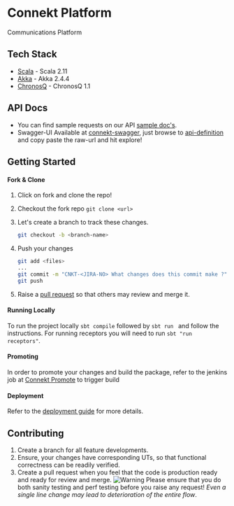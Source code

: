 Connekt Platform
========================

Communications Platform

Tech Stack 
---------------------
* [Scala] - Scala 2.11
* [Akka] - Akka 2.4.4
* [ChronosQ] - ChronosQ 1.1

[Scala]:http://www.scala-lang.org
[Akka]:http://doc.akka.io/docs/akka/2.4.4/scala.html
[ChronosQ]:https://github.com/flipkart-incubator/chronosq

API Docs
---------------------

- You can find sample requests on our API [sample doc's](https://docs.google.com/document/d/1SgIZHrXTTSmuvL-fyr7hLV7Dzwg_npgu4OHtUanztYk/edit#).
- Swagger-UI Available at [connekt-swagger](http://fk-connekt-sandbox-0001.nm.flipkart.com:9991/), just browse to [api-definition](https://github.com/Flipkart/connekt/blob/streams/schema/swagger-api.yaml) and copy paste the raw-url and hit explore!

Getting Started
---------------------

#### Fork & Clone ###
1. Click on fork and clone the repo!
2. Checkout the fork repo `git clone <url>`
3. Let's create a branch to track these changes.
	
	```bash
	git checkout -b <branch-name>
	```

4. Push your changes

	```bash
	git add <files>
	...
	git commit -m "CNKT-<JIRA-NO> What changes does this commit make ?"
	git push
	```

5. Raise a [pull request](https://help.github.com/articles/creating-a-pull-request/) so that others may review and merge it.

#### Running Locally
To run the project locally ``sbt compile`` followed by ``sbt run `` and follow the instructions. For running receptors you will need to run ``sbt "run receptors"``.

#### Promoting
In order to promote your changes and build the package, refer to the jenkins job at [Connekt Promote](http://usercrm-automation-qa-0001.nm.flipkart.com:8080/view/Promotion%20Jobs/job/promote_connekt/) to trigger build

#### Deployment

Refer to the [deployment guide](resources/deployer/README.md) for more details.

Contributing
-------------------------

1. Create a branch for all feature developments.
2. Ensure, your changes have corresponding UTs, so that functional correctness can be readily verified.
3. Create a pull request when you feel that the code is production ready and ready for review and merge. ![Warning](http://icons.iconarchive.com/icons/paomedia/small-n-flat/16/sign-warning-icon.png) Please ensure that you do both sanity testing and perf testing before you raise any request! _Even a single line change may lead to deterioration of the entire flow_.





